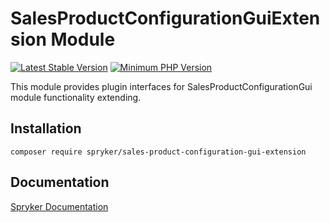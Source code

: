 # SalesProductConfigurationGuiExtension Module
[![Latest Stable Version](https://poser.pugx.org/spryker/sales-product-configuration-gui-extension/v/stable.svg)](https://packagist.org/packages/spryker/sales-product-configuration-gui-extension)
[![Minimum PHP Version](https://img.shields.io/badge/php-%3E%3D%208.2-8892BF.svg)](https://php.net/)

This module provides plugin interfaces for SalesProductConfigurationGui module functionality extending.

## Installation

```
composer require spryker/sales-product-configuration-gui-extension
```

## Documentation

[Spryker Documentation](https://docs.spryker.com)
